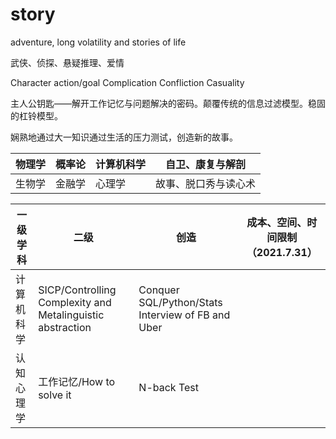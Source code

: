 # story
adventure, long volatility and stories of life

武侠、侦探、悬疑推理、爱情

Character action/goal Complication Confliction Casuality

主人公钥匙——解开工作记忆与问题解决的密码。颠覆传统的信息过滤模型。稳固的杠铃模型。

娴熟地通过大一知识通过生活的压力测试，创造新的故事。

| 物理学 | 概率论 | 计算机科学 | 自卫、康复与解剖     |
| ------ | ------ | ---------- | -------------------- |
| 生物学 | 金融学 | 心理学     | 故事、脱口秀与读心术 |

| 一级学科   | 二级                                                       | 创造                                              | 成本、空间、时间限制（2021.7.31） |
| ---------- | ---------------------------------------------------------- | ------------------------------------------------- | --------------------------------- |
| 计算机科学 | SICP/Controlling Complexity and Metalinguistic abstraction | Conquer SQL/Python/Stats Interview of FB and Uber |                                   |
| 认知心理学 | 工作记忆/How to solve it                                   | N-back Test                                       |                                   |

